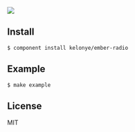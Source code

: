 
![](https://dl.dropbox.com/u/30162278/ember-radio.png)

Install
---

    $ component install kelonye/ember-radio

Example
---

    $ make example

License
---

MIT